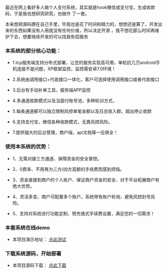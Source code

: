 最近在网上看好多人做个人支付系统，其实就是hook微信或支付宝，生成收款码，于是我也想研究研究，也做作 了一套。 

本来想把源码撰在自己手里，毕竟也是花了时间和精力的，想想还是算了，开发出来的东西如果没有人用就没有任何价值，所以决定开源 ，我不想花那么时间再维护下去，想要继续开发的可以找我有偿服务
### 本系统的部分核心功能：

- 1.tcp服务端支持分布式部署，让您的服务实现高可用，单机抗几万android手机连接不是问题，XP框架监控，监控需安卓7.0环境！

- 2.系统由调用接口+代收接口一体化，客户可选择使用调用接口或者代收接口

- 3.后台有手动补单工具，服务端APP监控

- 4.多通道收款模式以及当面付账号池，多种轮训方式，

- 5.每条通道都可以独立限制风控单笔金额以及日总收入额，超出停止收款 

- 6.支持支付宝，微信各种收款模式，无畏风控风险。
 
- 7.提供强大的后台管理，商户端，api文档等一应俱全！  

### 使用本系统的优势：

- 1、无需对接三方通道、保障资金的安全掌控。

- 2、0费率、不用再为三方/四方高额的手续费而感到烦恼。

- 3、资金直接到商户的个人账户、保证商户资金的安全、对于平台拓展商户有绝大优势。

- 4、灵活多变、商户可配置多个账户。系统带有账户轮询，避免风控封号风险。

- 5、支持对系统进行功能定制、预充值式手续费设置，满足您的一切需求！
  

### 本套系统在线demo
- 本项目演示地址： [点此测试](http://hotpay.jmkeji.net)


### 下载系统源码，开始部署
- 本项目源码下载： [点此下载](http://hotpay.jmkeji.net)
